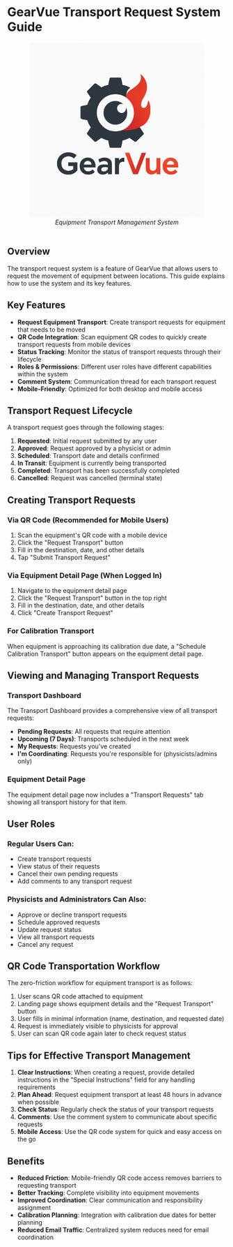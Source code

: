 # GearVue Transport Request System Guide

<div align="center">
  <img src="../Resources/gearvue-text.png" alt="GearVue Logo" width="400">
  <br>
  <i>Equipment Transport Management System</i>
  <br><br>
</div>

## Overview

The transport request system is a feature of GearVue that allows users to request the movement of equipment between locations. This guide explains how to use the system and its key features.

## Key Features

- **Request Equipment Transport**: Create transport requests for equipment that needs to be moved
- **QR Code Integration**: Scan equipment QR codes to quickly create transport requests from mobile devices
- **Status Tracking**: Monitor the status of transport requests through their lifecycle
- **Roles & Permissions**: Different user roles have different capabilities within the system
- **Comment System**: Communication thread for each transport request
- **Mobile-Friendly**: Optimized for both desktop and mobile access

## Transport Request Lifecycle

A transport request goes through the following stages:

1. **Requested**: Initial request submitted by any user
2. **Approved**: Request approved by a physicist or admin
3. **Scheduled**: Transport date and details confirmed
4. **In Transit**: Equipment is currently being transported
5. **Completed**: Transport has been successfully completed
6. **Cancelled**: Request was cancelled (terminal state)

## Creating Transport Requests

### Via QR Code (Recommended for Mobile Users)

1. Scan the equipment's QR code with a mobile device
2. Click the "Request Transport" button
3. Fill in the destination, date, and other details
4. Tap "Submit Transport Request"

### Via Equipment Detail Page (When Logged In)

1. Navigate to the equipment detail page
2. Click the "Request Transport" button in the top right
3. Fill in the destination, date, and other details
4. Click "Create Transport Request"

### For Calibration Transport

When equipment is approaching its calibration due date, a "Schedule Calibration Transport" button appears on the equipment detail page.

## Viewing and Managing Transport Requests

### Transport Dashboard

The Transport Dashboard provides a comprehensive view of all transport requests:

- **Pending Requests**: All requests that require attention
- **Upcoming (7 Days)**: Transports scheduled in the next week
- **My Requests**: Requests you've created
- **I'm Coordinating**: Requests you're responsible for (physicists/admins only)

### Equipment Detail Page

The equipment detail page now includes a "Transport Requests" tab showing all transport history for that item.

## User Roles

### Regular Users Can:
- Create transport requests
- View status of their requests
- Cancel their own pending requests
- Add comments to any transport request

### Physicists and Administrators Can Also:
- Approve or decline transport requests
- Schedule approved requests
- Update request status
- View all transport requests
- Cancel any request

## QR Code Transportation Workflow

The zero-friction workflow for equipment transport is as follows:

1. User scans QR code attached to equipment
2. Landing page shows equipment details and the "Request Transport" button
3. User fills in minimal information (name, destination, and requested date)
4. Request is immediately visible to physicists for approval
5. User can scan QR code again later to check request status

## Tips for Effective Transport Management

1. **Clear Instructions**: When creating a request, provide detailed instructions in the "Special Instructions" field for any handling requirements
2. **Plan Ahead**: Request equipment transport at least 48 hours in advance when possible
3. **Check Status**: Regularly check the status of your transport requests
4. **Comments**: Use the comment system to communicate about specific requests
5. **Mobile Access**: Use the QR code system for quick and easy access on the go

## Benefits

- **Reduced Friction**: Mobile-friendly QR code access removes barriers to requesting transport
- **Better Tracking**: Complete visibility into equipment movements
- **Improved Coordination**: Clear communication and responsibility assignment
- **Calibration Planning**: Integration with calibration due dates for better planning
- **Reduced Email Traffic**: Centralized system reduces need for email coordination